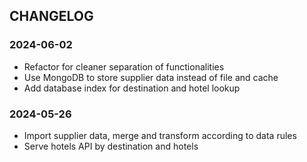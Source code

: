 ## CHANGELOG

### 2024-06-02
- Refactor for cleaner separation of functionalities
- Use MongoDB to store supplier data instead of file and cache
- Add database index for destination and hotel lookup

### 2024-05-26
- Import supplier data, merge and transform according to data rules
- Serve hotels API by destination and hotels